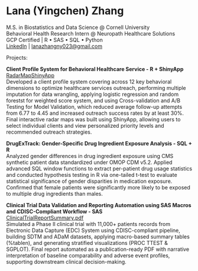 # Lana (Yingchen) Zhang  
M.S. in Biostatistics and Data Science @ Cornell University  
Behavioral Health Research Intern @ Neuropath Healthcare Solutions  
GCP Certified | R • SAS • SQL • Python  
[LinkedIn](https://www.linkedin.com/in/lana-zhang-891430327/) | lanazhangny023@gmail.com


Projects:  

**Client Profile System for Behavioral Healthcare Service - R + ShinyApp**  
[RadarMapShinyApp](https://lanazhang023.shinyapps.io/client_profile_radar_map/)  
Developed a client profile system covering across 12 key behavioral dimensions to optimize healthcare services outreach, performing multiple imputation for data wrangling, applying logistic regression and random forestst for weighted score system, and using Cross-validation and A/B Testing for Model Validation, which reduced average follow-up attempts from 6.77 to 4.45 and increased outreach success rates by at least 30%. Final interactive radar maps was built using ShinyApp, allowing users to select individual clients and view personalized priority levels and recommended outreach strategies.

**DrugExTrack: Gender-Specific Drug Ingredient Exposure Analysis - SQL + R**  
Analyzed gender differences in drug ingredient exposure using CMS synthetic patient data standardized under OMOP CDM v5.2. Applied advanced SQL window functions to extract per-patient drug usage statistics and conducted hypothesis testing in R via one-tailed t-test to evaluate statistical significance of gender disparities in medication exposure. Confirmed that female patients were significantly more likely to be exposed to multiple drug ingredients than males.

**Clinical Trial Data Validation and Reporting Automation using SAS Macros and CDISC-Compliant Workflow - SAS**  
[ClinicalTrialReportSummary.pdf](Clinical%20Trial%20Data%20Validation%20and%20Reporting%20Automation%20using%20SAS%20Macros%20and%20CDISC-Compliant%20Workflow/clinical_study_report.pdf)  
Simulated a Phase II clinical trial with 11,000+ patients records from Electronic Data Capture (EDC) System using CDISC-compliant pipeline, building SDTM and ADaM datasets, applying macro-based summary tables (%tablen), and generating stratified visualizations (PROC TTEST & SGPLOT). Final report automated as a publication-ready PDF with narrative interpretation of baseline comparability and adverse event profiles, supporting downstream clinical decision-making.
